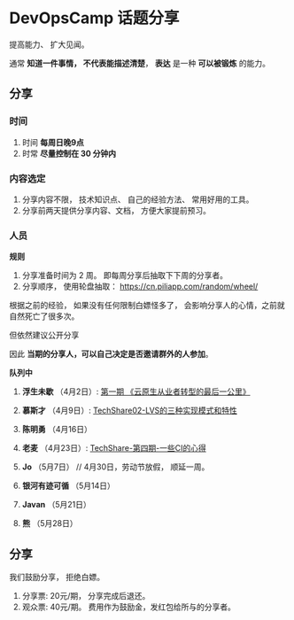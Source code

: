# DevOpsCamp 话题分享

提高能力、 扩大见闻。

通常 **知道一件事情， 不代表能描述清楚**， **表达** 是一种 **可以被锻炼** 的能力。


## 分享

### 时间

1. 时间 **每周日晚9点**
2. 时常 **尽量控制在 30 分钟内**

### 内容选定

1. 分享内容不限， 技术知识点、 自己的经验方法、 常用好用的工具。
2. 分享前两天提供分享内容、文档， 方便大家提前预习。


### 人员

**规则**

1. 分享准备时间为 2 周。 即每周分享后抽取下下周的分享者。
2. 分享顺序， 使用轮盘抽取： https://cn.piliapp.com/random/wheel/

根据之前的经验， 如果没有任何限制白嫖怪多了， 会影响分享人的心情，之前就自然死亡了很多次。 

但依然建议公开分享

因此 **当期的分享人，可以自己决定是否邀请群外的人参加**。


**队列中**

1. **浮生未歇** （4月2日）: [第一期 《云原生从业者转型的最后一公里》](./docs/第一期-云原生从业者转型的最后一公里.pdf)

2. **慕斯才** （4月9日）: [TechShare02-LVS的三种实现模式和特性](https://dr97qlzebi.feishu.cn/docx/H9PldyZzKolhgXxUUJjcN9dqnpg)
3. **陈明勇** （4月16日）
4. **老麦** （4月23日）: [TechShare-第四期-一些CI的心得](./docs/TechShare-第四期-一些CI的心得.pdf)
5. **Jo** （5月7日） // 4月30日，劳动节放假， 顺延一周。
6. **银河有迹可循** （5月14日）
7. **Javan** （5月21日）
8. **熊** （5月28日）


## 分享

我们鼓励分享， 拒绝白嫖。

1. 分享票: 20元/期， 分享完成后退还。
2. 观众票: 40元/期。 费用作为鼓励金，发红包给所与的分享者。
